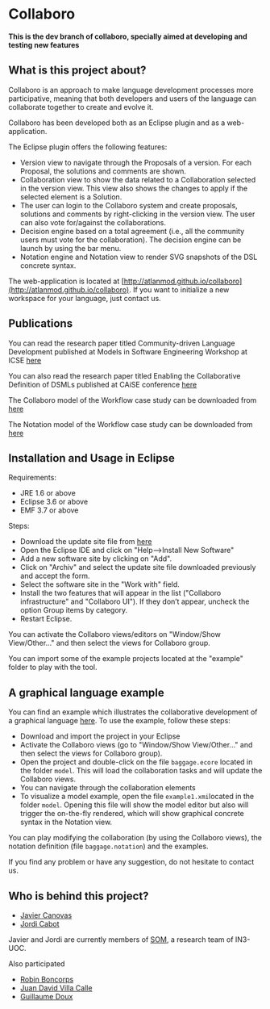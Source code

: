 Collaboro
=========

**This is the dev branch of collaboro, specially aimed at developing and testing new features**

What is this project about?
---------------------------

Collaboro is an approach to make language development processes more participative, meaning that both developers and users of the language can collaborate together to create and evolve it.

Collaboro has been developed both as an Eclipse plugin and as a web-application.

The Eclipse plugin offers the following features:

* Version view to navigate through the Proposals of a version. For each Proposal, the solutions and comments are shown.
* Collaboration view to show the data related to a Collaboration selected in the version view. This view also shows the changes to apply if the selected element is a Solution.
* The user can login to the Collaboro system and create proposals, solutions and comments by right-clicking in the version view. The user can also vote for/against the collaborations.
* Decision engine based on a total agreement (i.e., all the community users must vote for the collaboration). The decision engine can be launch by using the bar menu.
* Notation engine and Notation view to render SVG snapshots of the DSL concrete syntax.

The web-application is located at [http://atlanmod.github.io/collaboro](http://atlanmod.github.io/collaboro). If you want to initialize a new workspace for your language, just contact us.

Publications
------------

You can read the research paper titled Community-driven Language Development published at Models in Software Engineering Workshop at ICSE [here](http://goo.gl/AAHyg)

You can also read the research paper titled Enabling the Collaborative Definition of DSMLs published at CAiSE conference [here](http://goo.gl/i9vTS)

The Collaboro model of the Workflow case study can be downloaded from [here](https://github.com/jlcanovas/collaboro/blob/master/examples/fr.inria.atlanmod.collaboro.examples.workflow/model/ModiscoWorkflow.history)

The Notation model of the Workflow case study can be downloaded from [here](https://github.com/jlcanovas/collaboro/blob/master/examples/fr.inria.atlanmod.collaboro.examples.workflow/model/ModiscoWorkflow.notation)

Installation and Usage in Eclipse
---------------------------------
Requirements:

* JRE 1.6 or above
* Eclipse 3.6 or above
* EMF 3.7 or above

Steps:

* Download the update site file from [here](https://github.com/SOM-Research/collaboro/blob/751e33e323913feb6eed0126e52cd0cfe98d54c9/plugins/fr.inria.atlanmod.collaboro/fr.inria.atlanmod.collaboro.zip)
* Open the Eclipse IDE and click on "Help-->Install New Software"
* Add a new software site by clicking on "Add".
* Click on "Archiv" and select the update site file downloaded previously and accept the form.
* Select the software site in the "Work with" field.
* Install the two features that will appear in the list ("Collaboro infrastructure" and "Collaboro UI"). If they don’t appear, uncheck the option Group items by category.
* Restart Eclipse.

You can activate the Collaboro views/editors on "Window/Show View/Other..." and then select the views for Collaboro group.

You can import some of the example projects located at the "example" folder to play with the tool.

A graphical language example
--
You can find an example which illustrates the collaborative development of a graphical language [here](https://github.com/SOM-Research/collaboro/tree/dev/examples/fr.inria.atlanmod.collaboro.examples.baggageGraphical). To use the example, follow these steps:

* Download and import the project in your Eclipse
* Activate the Collaboro views (go to "Window/Show View/Other..." and then select the views for Collaboro group).
* Open the project and double-click on the file `baggage.ecore` located in the folder `model`. This will load the collaboration tasks and will update the Collaboro views.
* You can navigate through the collaboration elements
* To visualize a model example, open the file `example1.xmi`located in the folder `model`. Opening this file will show the model editor but also will trigger the on-the-fly rendered, which will show graphical concrete syntax in the Notation view. 

You can play modifying the collaboration (by using the Collaboro views), the notation definition (file `baggage.notation`) and the examples. 

If you find any problem or have any suggestion, do not hesitate to contact us.

Who is behind this project?
---------------------------
* [Javier Canovas](http://github.com/jlcanovas/ "Javier Canovas")
* [Jordi Cabot](http://github.com/jcabot/ "Jordi Cabot")

Javier and Jordi are currently members of [SOM](http://som.uoc.es), a research team of IN3-UOC. 

Also participated
* [Robin Boncorps](http://github.com/rboncorps/ "Robin Boncorps")
* [Juan David Villa Calle](https://github.com/juandavidvillacalle "Juan David Villa Calle")
* [Guillaume Doux](https://github.com/scheremele "Guillaume Doux")

